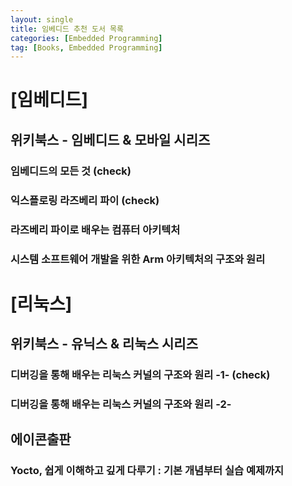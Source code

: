 ```yaml
---
layout: single
title: 임베디드 추천 도서 목록
categories: [Embedded Programming]
tag: [Books, Embedded Programming]
---
```


# **[임베디드]**  

## 위키북스 - 임베디드 & 모바일 시리즈
### 임베디드의 모든 것 (check) 
### 익스플로링 라즈베리 파이 (check)
### 라즈베리 파이로 배우는 컴퓨터 아키텍처 
### 시스템 소프트웨어 개발을 위한 Arm 아키텍처의 구조와 원리  

# **[리눅스]**  

## 위키북스 - 유닉스 & 리눅스 시리즈  
### 디버깅을 통해 배우는 리눅스 커널의 구조와 원리 -1- (check)
### 디버깅을 통해 배우는 리눅스 커널의 구조와 원리 -2-  

## 에이콘출판
### Yocto, 쉽게 이해하고 깊게 다루기 : 기본 개념부터 실습 예제까지